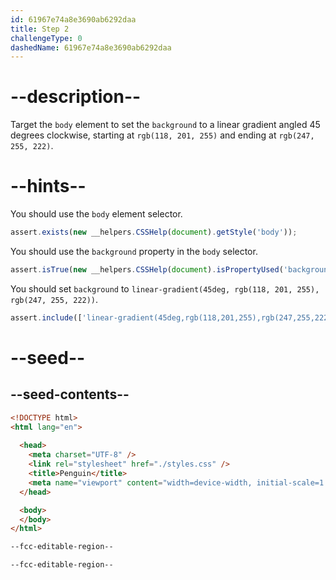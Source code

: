 ```yaml
---
id: 61967e74a8e3690ab6292daa
title: Step 2
challengeType: 0
dashedName: 61967e74a8e3690ab6292daa
---
```


# --description--

Target the `body` element to set the `background` to a linear gradient angled 45 degrees clockwise, starting at `rgb(118, 201, 255)` and ending at `rgb(247, 255, 222)`.

# --hints--

You should use the `body` element selector.

```js
assert.exists(new __helpers.CSSHelp(document).getStyle('body'));
```

You should use the `background` property in the `body` selector.

```js
assert.isTrue(new __helpers.CSSHelp(document).isPropertyUsed('background'));
```

You should set `background` to `linear-gradient(45deg, rgb(118, 201, 255), rgb(247, 255, 222))`.

```js
assert.include(['linear-gradient(45deg,rgb(118,201,255),rgb(247,255,222))', 'rgba(0,0,0,0)linear-gradient(45deg,rgb(118,201,255),rgb(247,255,222))repeatscroll0%0%'], new __helpers.CSSHelp(document).getStyle('body')?.getPropVal('background', true));
```

# --seed--

## --seed-contents--

```html
<!DOCTYPE html>
<html lang="en">
  
  <head>
    <meta charset="UTF-8" />
    <link rel="stylesheet" href="./styles.css" />
    <title>Penguin</title>
    <meta name="viewport" content="width=device-width, initial-scale=1.0" />
  </head>

  <body>
  </body>
</html>
```

```css
--fcc-editable-region--

--fcc-editable-region--
```

